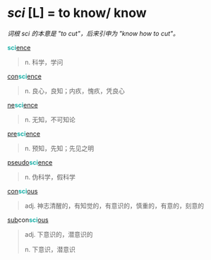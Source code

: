 # _sci_ [L] = to know/ know

*词根 _sci_ 的本意是 "to cut"，后来引申为 "know how to cut"。*

<b style="color: #20B2AA;">sci</b>[ence](-ence.md)
> n. 科学，学问

[con](com-.md)<b style="color: #20B2AA;">sci</b>[ence](-ence.md)
> n. 良心，良知；内疚，愧疚，凭良心

[ne](ne-.md)<b style="color: #20B2AA;">sci</b>[ence](-ence.md)
> n. 无知，不可知论

[pre](pre-.md)<b style="color: #20B2AA;">sci</b>[ence](-ence.md)
> n. 预知，先知；先见之明

[pseudo](pseudo-.md)<b style="color: #20B2AA;">sci</b>[ence](-ence.md)
> n. 伪科学，假科学

[con](com-.md)<b style="color: #20B2AA;">sci</b>[ous](-ous.md)
> adj. 神志清醒的，有知觉的，有意识的，慎重的，有意的，刻意的

[sub](sub-.md)con<b style="color: #20B2AA;">sci</b>[ous](-ous.md)
> adj. 下意识的，潜意识的
>
> n. 下意识，潜意识